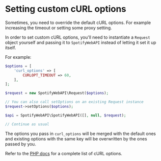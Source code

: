 # Setting custom cURL options

Sometimes, you need to override the default cURL options. For example increasing the timeout or setting some proxy setting.

In order to set custom cURL options, you'll need to instantiate a `Request` object yourself and passing it to `SpotifyWebAPI` instead of letting it set it up itself.

For example:
```php
$options = [
    'curl_options' => [
        CURLOPT_TIMEOUT => 60,
    ],
];

$request = new SpotifyWebAPI\Request($options);

// You can also call setOptions on an existing Request instance
$request->setOptions($options);

$api = SpotifyWebAPI\SpotifyWebAPI([], null, $request);

// Continue as usual
```

The options you pass in `curl_options` will be merged with the default ones and existing options with the same key will be overwritten by the ones passed by you.

Refer to the [PHP docs](https://www.php.net/manual/en/function.curl-setopt.php) for a complete list of cURL options.
